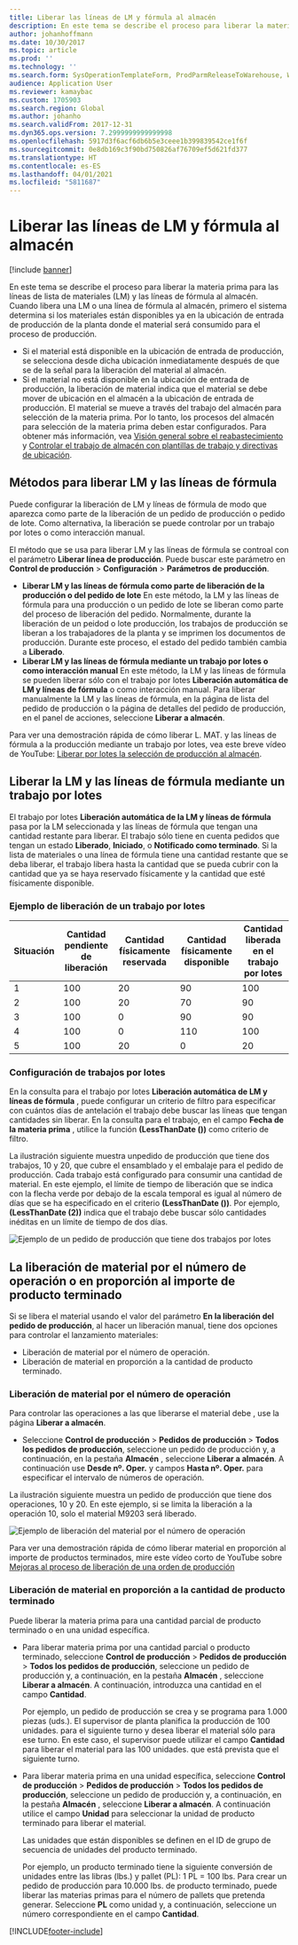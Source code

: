 ```yaml
---
title: Liberar las líneas de LM y fórmula al almacén
description: En este tema se describe el proceso para liberar la materia prima para las líneas de LM y las líneas de fórmula al almacén.
author: johanhoffmann
ms.date: 10/30/2017
ms.topic: article
ms.prod: ''
ms.technology: ''
ms.search.form: SysOperationTemplateForm, ProdParmReleaseToWarehouse, WHSReleaseToWarehouseProdBOM
audience: Application User
ms.reviewer: kamaybac
ms.custom: 1705903
ms.search.region: Global
ms.author: johanho
ms.search.validFrom: 2017-12-31
ms.dyn365.ops.version: 7.2999999999999998
ms.openlocfilehash: 5917d3f6acf6db6b5e3ceee1b399839542ce1f6f
ms.sourcegitcommit: 0e8db169c3f90bd750826af76709ef5d621fd377
ms.translationtype: HT
ms.contentlocale: es-ES
ms.lasthandoff: 04/01/2021
ms.locfileid: "5811687"
---
```

# <a name="release-bom-and-formula-lines-to-the-warehouse"></a>Liberar las líneas de LM y fórmula al almacén

[!include [banner](../includes/banner.md)]

En este tema se describe el proceso para liberar la materia prima para las líneas de lista de materiales (LM) y las líneas de fórmula al almacén. Cuando libera una LM o una línea de fórmula al almacén, primero el sistema determina si los materiales están disponibles ya en la ubicación de entrada de producción de la planta donde el material será consumido para el proceso de producción.

- Si el material está disponible en la ubicación de entrada de producción, se selecciona desde dicha ubicación inmediatamente después de que se de la señal para la liberación del material al almacén.
- Si el material no está disponible en la ubicación de entrada de producción, la liberación de material indica que el material se debe mover de ubicación en el almacén a la ubicación de entrada de producción. El material se mueve a través del trabajo del almacén para selección de la materia prima. Por lo tanto, los procesos del almacén para selección de la materia prima deben estar configurados. Para obtener más información, vea [Visión general sobre el reabastecimiento](../warehousing/replenishment.md) y [Controlar el trabajo de almacén con plantillas de trabajo y directivas de ubicación](../warehousing/control-warehouse-location-directives.md).

## <a name="methods-for-releasing-bom-and-formula-lines"></a>Métodos para liberar LM y las líneas de fórmula

Puede configurar la liberación de LM y líneas de fórmula de modo que aparezca como parte de la liberación de un pedido de producción o pedido de lote. Como alternativa, la liberación se puede controlar por un trabajo por lotes o como interacción manual.

El método que se usa para liberar LM y las líneas de fórmula se controal con el parámetro **Liberar línea de producción**. Puede buscar este parámetro en **Control de producción** \> **Configuración** \> **Parámetros de producción**.

- **Liberar LM y las líneas de fórmula como parte de liberación de la producción o del pedido de lote** En este método, la LM y las líneas de fórmula para una producción o un pedido de lote se liberan como parte del proceso de liberación del pedido. Normalmente, durante la liberación de un peidod o lote producción, los trabajos de producción se liberan a los trabajadores de la planta y se imprimen los documentos de producción. Durante este proceso, el estado del pedido también cambia a **Liberado**.
- **Liberar LM y las líneas de fórmula mediante un trabajo por lotes o como interacción manual** En este método, la LM y las líneas de fórmula se pueden liberar sólo con el trabajo por lotes **Liberación automática de LM y líneas de fórmula** o como interacción manual. Para liberar manualmente la LM y las líneas de fórmula, en la página de lista del pedido de producción o la página de detalles del pedido de producción, en el panel de acciones, seleccione **Liberar a almacén**.

Para ver una demostración rápida de cómo liberar L. MAT. y las líneas de fórmula a la producción mediante un trabajo por lotes, vea este breve vídeo de YouTube: [Liberar por lotes la selección de producción al almacén](https://www.youtube.com/watch?v=8urAJn50dQ8).

## <a name="releasing-the-bom-and-formula-lines-by-using-a-batch-job"></a>Liberar la LM y las líneas de fórmula mediante un trabajo por lotes

El trabajo por lotes **Liberación automática de la LM y líneas de fórmula** pasa por la LM seleccionada y las líneas de fórmula que tengan una cantidad restante para liberar. El trabajo sólo tiene en cuenta pedidos que tengan un estado **Liberado**, **Iniciado**, o **Notificado como terminado**. Si la lista de materiales o una línea de fórmula tiene una cantidad restante que se deba liberar, el trabajo libera hasta la cantidad que se pueda cubrir con la cantidad que ya se haya reservado físicamente y la cantidad que esté físicamente disponible.

### <a name="example-of-a-batch-job-release"></a>Ejemplo de liberación de un trabajo por lotes

| Situación | Cantidad pendiente de liberación | Cantidad físicamente reservada | Cantidad físicamente disponible | Cantidad liberada en el trabajo por lotes |
|----------|-------------------------------|------------------------------|-------------------------------|------------------------------------|
| 1        | 100                           | 20                           | 90                            | 100                                |
| 2        | 100                           | 20                           | 70                            | 90                                 |
| 3        | 100                           | 0                            | 90                            | 90                                 |
| 4        | 100                           | 0                            | 110                           | 100                                |
| 5        | 100                           | 20                           | 0                             | 20                                 |

### <a name="batch-job-setup"></a>Configuración de trabajos por lotes

En la consulta para el trabajo por lotes **Liberación automática de LM y líneas de fórmula** , puede configurar un criterio de filtro para especificar con cuántos días de antelación el trabajo debe buscar las líneas que tengan cantidades sin liberar. En la consulta para el trabajo, en el campo **Fecha de la materia prima** , utilice la función **(LessThanDate ())** como criterio de filtro.

La ilustración siguiente muestra unpedido de producción que tiene dos trabajos, 10 y 20, que cubre el ensamblado y el embalaje para el pedido de producción. Cada trabajo está configurado para consumir una cantidad de material. En este ejemplo, el límite de tiempo de liberación que se indica con la flecha verde por debajo de la escala temporal es igual al número de días que se ha especificado en el criterio **(LessThanDate ())**. Por ejemplo, **(LessThanDate (2))** indica que el trabajo debe buscar sólo cantidades inéditas en un límite de tiempo de dos días.

![Ejemplo de un pedido de producción que tiene dos trabajos por lotes](media/bach-job-setup.PNG)

## <a name="releasing-material-per-operation-number-or-in-proportion-to-the-amount-of-finished-goods"></a>La liberación de material por el número de operación o en proporción al importe de producto terminado

Si se libera el material usando el valor del parámetro **En la liberación del pedido de producción**, al hacer un liberación manual, tiene dos opciones para controlar el lanzamiento materiales:

- Liberación de material por el número de operación.
- Liberación de material en proporción a la cantidad de producto terminado.

### <a name="release-material-per-operation-number"></a>Liberación de material por el número de operación

Para controlar las operaciones a las que liberarse el material debe , use la página **Liberar a almacén**.

- Seleccione **Control de producción** \> **Pedidos de producción** \> **Todos los pedidos de producción**, seleccione un pedido de producción y, a continuación, en la pestaña **Almacén** , seleccione **Liberar a almacén**. A continuación use **Desde nº. Oper.** y campos **Hasta nº. Oper.** para especificar el intervalo de números de operación.

La ilustración siguiente muestra un pedido de producción que tiene dos operaciones, 10 y 20. En este ejemplo, si se limita la liberación a la operación 10, solo el material M9203 será liberado.

![Ejemplo de liberación del material por el número de operación](media/two-operations.PNG)

Para ver una demostración rápida de cómo liberar material en proporción al importe de productos terminados, mire este vídeo corto de YouTube sobre [Mejoras al proceso de liberación de una orden de producción](https://www.youtube.com/watch?v=Rm3ojAz6Zu0)

### <a name="release-material-in-proportion-to-the-amount-of-finished-goods"></a>Liberación de material en proporción a la cantidad de producto terminado

Puede liberar la materia prima para una cantidad parcial de producto terminado o en una unidad específica.

- Para liberar materia prima por una cantidad parcial o producto terminado, seleccione **Control de producción** \> **Pedidos de producción** \> **Todos los pedidos de producción**, seleccione un pedido de producción y, a continuación, en la pestaña **Almacén** , seleccione **Liberar a almacén**. A continuación, introduzca una cantidad en el campo **Cantidad**.

    Por ejemplo, un pedido de producción se crea y se programa para 1.000 piezas (uds.). El supervisor de planta planifica la producción de 100 unidades. para el siguiente turno y desea liberar el material sólo para ese turno. En este caso, el supervisor puede utilizar el campo **Cantidad** para liberar el material para las 100 unidades. que está prevista que el siguiente turno.

- Para liberar materia prima en una unidad específica, seleccione **Control de producción** \> **Pedidos de producción** \> **Todos los pedidos de producción**, seleccione un pedido de producción y, a continuación, en la pestaña **Almacén** , seleccione **Liberar a almacén**. A continuación utilice el campo **Unidad** para seleccionar la unidad de producto terminado para liberar el material.

    Las unidades que están disponibles se definen en el ID de grupo de secuencia de unidades del producto terminado.

    Por ejemplo, un producto terminado tiene la siguiente conversión de unidades entre las libras (lbs.) y pallet (PL): 1 PL = 100 lbs. Para crear un pedido de producción para 10.000 lbs. de producto terminado, puede liberar las materias primas para el número de pallets que pretenda generar. Seleccione **PL** como unidad y, a continuación, seleccione un número correspondiente en el campo **Cantidad**.


[!INCLUDE[footer-include](../../includes/footer-banner.md)]